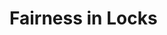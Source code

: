 <!-- TODO: Add content for this topic -->

# Fairness in Locks

<!-- Content will be added later -->
